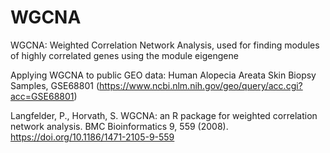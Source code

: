 # WGCNA
WGCNA: Weighted Correlation Network Analysis, used for finding modules of highly correlated genes using the module eigengene

Applying WGCNA to public GEO data: Human Alopecia Areata Skin Biopsy Samples, GSE68801 (https://www.ncbi.nlm.nih.gov/geo/query/acc.cgi?acc=GSE68801)

Langfelder, P., Horvath, S. WGCNA: an R package for weighted correlation network analysis. BMC Bioinformatics 9, 559 (2008). https://doi.org/10.1186/1471-2105-9-559
